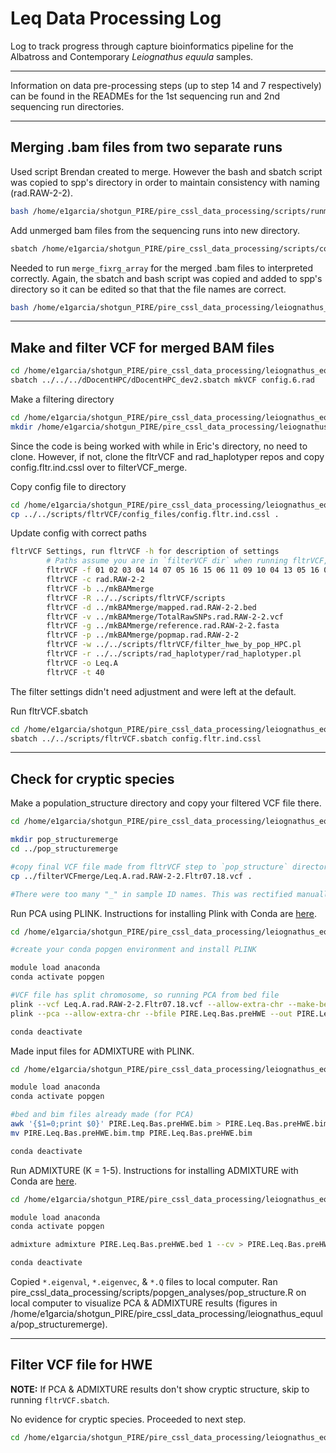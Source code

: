 # Leq Data Processing Log

Log to track progress through capture bioinformatics pipeline for the Albatross and Contemporary *Leiognathus equula* samples.

---

Information on data pre-processing steps (up to step 14 and 7 respectively) can be found in the READMEs for the 1st sequencing run and 2nd sequencing run directories.

---
## Merging .bam files from two separate runs

Used script Brendan created to merge. However the bash and sbatch script was copied to spp's directory in order to maintain consistency with naming (rad.RAW-2-2). 

```sh
bash /home/e1garcia/shotgun_PIRE/pire_cssl_data_processing/scripts/runmerge_2runs_cssl_array.bash /home/e1garcia/shotgun_PIRE/pire_cssl_data_processing/leiognathus_equula/ Leq
```

Add unmerged bam files from the sequencing runs into new directory. 

```sh
sbatch /home/e1garcia/shotgun_PIRE/pire_cssl_data_processing/scripts/copyunmerged.sbatch /home/e1garcia/shotgun_PIRE/pire_cssl_data_processing/leiognathus_equula/ mergebams_run1run2/ mkBAMmerge
```

Needed to run `merge_fixrg_array` for the merged .bam files to interpreted correctly. Again, the sbatch and bash script was copied and added to spp's directory so it can be edited so that that the file names are correct.

```sh
bash /home/e1garcia/shotgun_PIRE/pire_cssl_data_processing/leiognathus_equula/merge_fixrg_array.bash /home/e1garcia/shotgun_PIRE/pire_cssl_data_processing/leiognathus_equula/mkBAMmerge/
```

---

## Make and filter VCF for merged BAM files

```sh
cd /home/e1garcia/shotgun_PIRE/pire_cssl_data_processing/leiognathus_equula/mkBAMmerge/
sbatch ../../../dDocentHPC/dDocentHPC_dev2.sbatch mkVCF config.6.rad 
```

Make a filtering directory

```sh
cd /home/e1garcia/shotgun_PIRE/pire_cssl_data_processing/leiognathus_equula/mkBAMmerge/
mkdir /home/e1garcia/shotgun_PIRE/pire_cssl_data_processing/leiognathus_equula/filterVCF_merge
```

Since the code is being worked with while in Eric's directory, no need to clone. However, if not, clone the fltrVCF and rad_haplotyper repos and copy config.fltr.ind.cssl over to filterVCF_merge.

Copy config file to directory

```sh
cd /home/e1garcia/shotgun_PIRE/pire_cssl_data_processing/leiognathus_equula/filterVCF_merge
cp ../../scripts/fltrVCF/config_files/config.fltr.ind.cssl .
```

Update config with correct paths

```sh
fltrVCF Settings, run fltrVCF -h for description of settings
        # Paths assume you are in `filterVCF dir` when running fltrVCF, change as necessary
        fltrVCF -f 01 02 03 04 14 07 05 16 15 06 11 09 10 04 13 05 16 07                     # order to run filters in
        fltrVCF -c rad.RAW-2-2                                                               # cutoffs, ie ref description
        fltrVCF -b ../mkBAMmerge                                                             # path to *.bam files
        fltrVCF -R ../../scripts/fltrVCF/scripts                                             # path to fltrVCF R scripts
        fltrVCF -d ../mkBAMmerge/mapped.rad.RAW-2-2.bed                                      # bed file used in genotyping
        fltrVCF -v ../mkBAMmerge/TotalRawSNPs.rad.RAW-2-2.vcf                                # vcf file to filter
        fltrVCF -g ../mkBAMmerge/reference.rad.RAW-2-2.fasta                                 # reference genome
        fltrVCF -p ../mkBAMmerge/popmap.rad.RAW-2-2                                          # popmap file
        fltrVCF -w ../../scripts/fltrVCF/filter_hwe_by_pop_HPC.pl                            # path to HWE filter script
        fltrVCF -r ../../scripts/rad_haplotyper/rad_haplotyper.pl                            # path to rad_haplotyper script
        fltrVCF -o Leq.A                                                                     # prefix on output files, use to track settings
        fltrVCF -t 40                                                                        # number of threads [1]
```
The filter settings didn't need adjustment and were left at the default.

Run fltrVCF.sbatch

```sh
cd /home/e1garcia/shotgun_PIRE/pire_cssl_data_processing/leiognathus_equula/filterVCF_merge
sbatch ../../scripts/fltrVCF.sbatch config.fltr.ind.cssl 
```

---

## Check for cryptic species

Make a population_structure directory and copy your filtered VCF file there.

```sh
cd /home/e1garcia/shotgun_PIRE/pire_cssl_data_processing/leiognathus_equula/filterVCF_merge

mkdir pop_structuremerge
cd ../pop_structuremerge

#copy final VCF file made from fltrVCF step to `pop_structure` directory
cp ../filterVCFmerge/Leq.A.rad.RAW-2-2.Fltr07.18.vcf .

#There were too many "_" in sample ID names. This was rectified manually by editing the VCF using nano as there was issues with bcftools reading the VCF file.
```

Run PCA using PLINK. Instructions for installing Plink with Conda are [here](https://github.com/philippinespire/pire_cssl_data_processing/blob/main/scripts/popgen_analyses/README.md).
```sh
cd /home/e1garcia/shotgun_PIRE/pire_cssl_data_processing/leiognathus_equula/pop_structuremerge

#create your conda popgen environment and install PLINK

module load anaconda
conda activate popgen

#VCF file has split chromosome, so running PCA from bed file
plink --vcf Leq.A.rad.RAW-2-2.Fltr07.18.vcf --allow-extra-chr --make-bed --out PIRE.Leq.Bas.preHWE
plink --pca --allow-extra-chr --bfile PIRE.Leq.Bas.preHWE --out PIRE.Leq.Bas.preHWE 

conda deactivate
```

Made input files for ADMIXTURE with PLINK.
```sh
cd /home/e1garcia/shotgun_PIRE/pire_cssl_data_processing/leiognathus_equula/pop_structuremerge

module load anaconda
conda activate popgen

#bed and bim files already made (for PCA)
awk '{$1=0;print $0}' PIRE.Leq.Bas.preHWE.bim > PIRE.Leq.Bas.preHWE.bim.tmp
mv PIRE.Leq.Bas.preHWE.bim.tmp PIRE.Leq.Bas.preHWE.bim

conda deactivate
```

Run ADMIXTURE (K = 1-5). Instructions for installing ADMIXTURE with Conda are [here](https://github.com/philippinespire/pire_cssl_data_processing/blob/main/scripts/popgen_analyses/README.md).

```sh
cd /home/e1garcia/shotgun_PIRE/pire_cssl_data_processing/leiognathus_equula/pop_structuremerge

module load anaconda
conda activate popgen

admixture admixture PIRE.Leq.Bas.preHWE.bed 1 --cv > PIRE.Leq.Bas.preHWE.log1.out #run from 1-5

conda deactivate
```

Copied `*.eigenval`, `*.eigenvec`, & `*.Q` files to local computer. Ran pire_cssl_data_processing/scripts/popgen_analyses/pop_structure.R on local computer to visualize PCA & ADMIXTURE results (figures in /home/e1garcia/shotgun_PIRE/pire_cssl_data_processing/leiognathus_equula/pop_structuremerge).

--- 

## Filter VCF file for HWE
**NOTE:** If PCA & ADMIXTURE results don't show cryptic structure, skip to running `fltrVCF.sbatch`.

No evidence for cryptic species. Proceeded to next step.

```sh
cd /home/e1garcia/shotgun_PIRE/pire_cssl_data_processing/leiognathus_equula/filterVCF_merge

```
